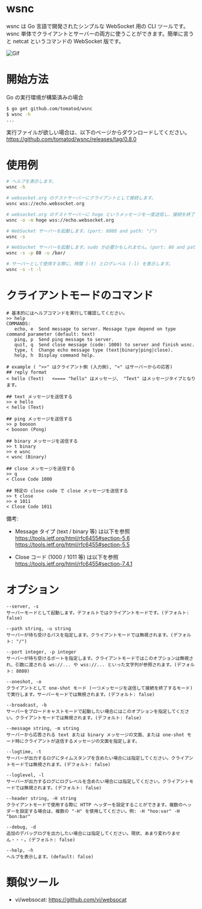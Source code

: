 
# wsnc
wsnc は Go 言語で開発されたシンプルな WebSocket 用の CLI ツールです。wsnc 単体でクライアントとサーバーの両方に使うことができます。簡単に言うと netcat というコマンドの WebSocket 版です。

![Gif](https://raw.githubusercontent.com/wiki/tomatod/wsnc/demo.gif)

# 開始方法
Go の実行環境が構築済みの場合   
``` sh
$ go get github.com/tomatod/wsnc
$ wsnc -h
...
```
実行ファイルが欲しい場合は、以下のページからダウンロードしてください。  
https://github.com/tomatod/wsnc/releases/tag/0.8.0

# 使用例

```sh
# ヘルプを表示します。
wsnc -h

# websocket.org のテストサーバーにクライアントとして接続します。
wsnc wss://echo.websocket.org

# websocket.org のテストサーバーに hoge というメッセージを一度送信し、接続を終了します。(one-shot モードと呼んでいます)
wsnc -o -m hoge wss://echo.websocket.org

# WebSocket サーバーを起動します。(port: 8080 and path: "/")
wsnc -s

# WebSocket サーバーを起動します。sudo が必要かもしれません。(port: 80 and path: "/bar/")
wsnc -s -p 80 -u /bar/

# サーバーとして使用する際に、時間 (-t) とログレベル (-l) を表示します。
wsnc -s -t -l
```

# クライアントモードのコマンド
```
# 基本的にはヘルプコマンドを実行して確認してください。
>> help
COMMANDS:
   echo, e  Send message to server. Message type depend on type command parameter (default: text)
   ping, p  Send ping message to server.
   quit, q  Send close message (code: 1000) to server and finish wsnc.
   type, t  Change echo message type (text|binary|ping|close).
   help, h  Display command help.
   
# example ( ">>" はクライアント側 (入力側), "<" はサーバーからの応答)
## reply format
< hello (Text)   <==== "hello" はメッセージ、 "Text" はメッセージタイプとなります。

## text メッセージを送信する
>> e hello
< hello (Text)

## ping メッセージを送信する
>> p boooon
< boooon (Pong)

## binary メッセージを送信する
>> t binary
>> e wsnc
< wsnc (Binary)

## close メッセージを送信する
>> q
< Close Code 1000

## 特定の close code で close メッセージを送信する
>> t close
>> e 1011
< Close Code 1011
```
備考:
- Message タイプ (text / binary 等) は以下を参照   
https://tools.ietf.org/html/rfc6455#section-5.6   
https://tools.ietf.org/html/rfc6455#section-5.5   

- Close コード (1000 / 1011 等) は以下を参照   
https://tools.ietf.org/html/rfc6455#section-7.4.1   

# オプション
```
--server, -s
サーバーモードとして起動します。デフォルトではクライアントモードです。(デフォルト: false)

--path string, -u string
サーバーが待ち受けるパスを指定します。クライアントモードでは無視されます。(デフォルト: "/")

--port integer, -p integer
サーバーが待ち受けるポートを指定します。クライアントモードではこのオプションは無視され、引数に渡される ws://... や wss://... といった文字列が参照されます。(デフォルト: 8080)

--oneshot, -o
クライアントとして one-shot モード (一つメッセージを送信して接続を終了するモード) で実行します。サーバーモードでは無視されます。(デフォルト: false)

--broadcast, -b
サーバーをブロードキャストモードで起動したい場合にはこのオプションを指定してください。クライアントモードでは無視されます。(デフォルト: false)

--message string, -m string
サーバーから応答される text または binary メッセージの文面、または one-shot モード時にクライアントが送信するメッセージの文面を指定します。

--logtime, -t
サーバーが出力するログにタイムスタンプを含めたい場合には指定してください。クライアントモードでは無視されます。(デフォルト: false)

--loglevel, -l
サーバーが出力するログにログレベルを含めたい場合には指定してください。クライアントモードでは無視されます。(デフォルト: false)

--header string, -H string   
クライアントモードで使用する際に HTTP ヘッダーを設定することができます。複数のヘッダーを設定する場合は、複数の "-H" を使用してください。例: -H "hoo:var" -H "bon:bar"

--debug, -d
追加のデバッグログを出力したい場合には指定してください。現状、あまり変わりません・・・。(デフォルト: false)

--help, -h
ヘルプを表示します。(default: false)
```

# 類似ツール
- vi/websocat: https://github.com/vi/websocat
